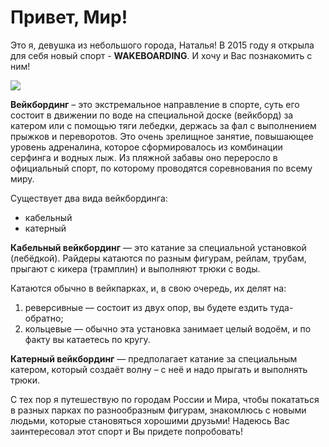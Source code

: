 # Привет, Мир!

Это я, девушка из небольшого города, Наталья! В 2015 году я открыла для себя новый спорт - **WAKEBOARDING**. И хочу и Вас познакомить с ним!

![](https://wakecarro.com/wp-content/uploads/2018/09/IMG_1087-1030x688.jpg)

**Вейкбординг** – это экстремальное направление в спорте, суть его состоит в движении по воде на специальной доске (вейкборд) за катером или с помощью тяги лебедки, держась за фал с выполнением прыжков и переворотов. Это очень зрелищное занятие, повышающее уровень адреналина, которое сформировалось из комбинации серфинга и водных лыж. Из пляжной забавы оно переросло в официальный спорт, по которому проводятся соревнования по всему миру.

Существует два вида вейкбординга:

- кабельный
- катерный 

**Кабельный вейкбординг** — это катание за специальной установкой (лебёдкой). Райдеры катаются по разным фигурам, рейлам, трубам, прыгают с кикера (трамплин) и выполняют трюки с воды.

Катаются обычно в вейкпарках, и, в свою очередь, их делят на:

1. реверсивные — состоит из двух опор, вы будете ездить туда-обратно;
2. кольцевые — обычно эта установка занимает целый водоём, и по факту вы катаетесь по кругу.
   
**Катерный вейкбординг** — предполагает катание за специальным катером, который создаёт волну – с неё и надо прыгать и выполнять трюки. 

С тех пор я путешествую по городам России и Мира, чтобы покататься в разных парках по разнообразным фигурам, знакомлюсь с новыми людьми, которые становяться хорошими друзьми! Надеюсь Вас заинтересовал этот спорт и Вы придете попробовать!